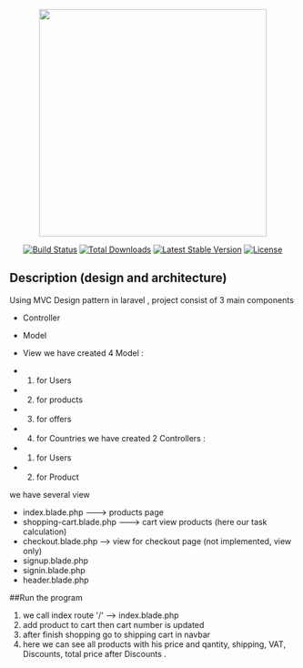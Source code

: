 <p align="center"><a href="https://laravel.com" target="_blank"><img src="https://raw.githubusercontent.com/laravel/art/master/logo-lockup/5%20SVG/2%20CMYK/1%20Full%20Color/laravel-logolockup-cmyk-red.svg" width="400"></a></p>

<p align="center">
<a href="https://travis-ci.org/laravel/framework"><img src="https://travis-ci.org/laravel/framework.svg" alt="Build Status"></a>
<a href="https://packagist.org/packages/laravel/framework"><img src="https://img.shields.io/packagist/dt/laravel/framework" alt="Total Downloads"></a>
<a href="https://packagist.org/packages/laravel/framework"><img src="https://img.shields.io/packagist/v/laravel/framework" alt="Latest Stable Version"></a>
<a href="https://packagist.org/packages/laravel/framework"><img src="https://img.shields.io/packagist/l/laravel/framework" alt="License"></a>
</p>

## Description (design and architecture)
 Using MVC Design pattern in laravel , project consist of 3 main components 
 
  - Controller
  - Model
  - View
 we have created 4 Model :

- 1) for Users 
- 2) for products
- 3) for offers
- 4) for Countries
we have created 2 Controllers :

 - 1) for Users 
 - 2) for Product
 
we have several view 
 
 - index.blade.php --->   products page 
 - shopping-cart.blade.php ---> cart view products (here our task calculation)
 - checkout.blade.php --> view for checkout page (not implemented, view only)
 - signup.blade.php
 - signin.blade.php
 - header.blade.php
 
##Run the program 

 1) we call index route '/' --> index.blade.php 
 2) add product to cart then cart number is updated 
 3) after finish shopping go to shipping cart in navbar
 4) here we can see all products with his price and qantity, shipping, VAT, Discounts, total price after Discounts .



